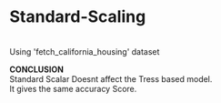 # Standard-Scaling

<br />
Using 'fetch_california_housing' dataset

 **CONCLUSION** <br />
Standard Scalar Doesnt affect the Tress based model. <br />
It gives the same accuracy Score.
